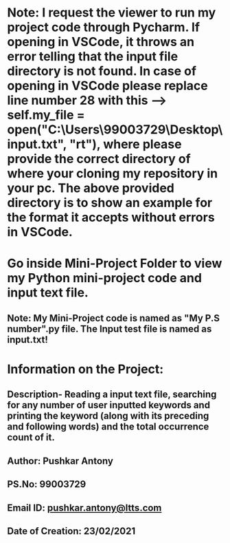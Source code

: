 # Note: I request the viewer to run my project code through Pycharm. If opening in VSCode, it throws an error telling that the input file directory is not found. In case of opening in VSCode please replace line number 28 with this --> **self.my_file = open("C:\\Users\\99003729\\Desktop\\input.txt", "rt")**, where please provide the correct directory of where your cloning my repository in your pc. The above provided directory is to show an example for the format it accepts without errors in VSCode.
# Go inside Mini-Project Folder to view my Python mini-project code and input text file.
## Note: My Mini-Project code is named as "My P.S number".py file. The Input test file is named as input.txt!

# Information on the Project:
## Description- Reading a input text file, searching for any number of user inputted keywords and printing the keyword (along with its preceding and following words) and the total occurrence count of it.
## Author: Pushkar Antony
## PS.No: 99003729
## Email ID: pushkar.antony@ltts.com
## Date of Creation: 23/02/2021
